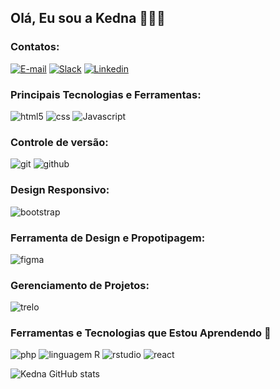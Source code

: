 ## Olá, Eu sou a Kedna 👩🏼‍💻
### Contatos:

[![E-mail](https://img.shields.io/badge/Gmail-D14836?style=for-the-badge&logo=gmail&logoColor=white)](kednaleal@gmail.com)
[![Slack](https://img.shields.io/badge/Slack-4A154B?style=for-the-badge&logo=slack&logoColor=white)](https://codic-workspace.slack.com/team/U06SB34ENTS)
[![Linkedin](https://img.shields.io/badge/LinkedIn-0077B5?style=for-the-badge&logo=linkedin&logoColor=white)](https://www.linkedin.com/in/kednaleal/)

### Principais Tecnologias e Ferramentas:
<div>
  <img src="https://img.shields.io/badge/HTML5-E34F26?style=for-the-badge&logo=html5&logoColor=white" alt="html5">
  <img src="https://img.shields.io/badge/CSS3-1572B6?style=for-the-badge&logo=css3&logoColor=white" alt="css">
  <img src="https://img.shields.io/badge/JavaScript-323330?style=for-the-badge&logo=javascript&logoColor=F7DF1" alt="Javascript">
</div>

### Controle de versão: 
<div>
<img src="https://img.shields.io/badge/GIT-E44C30?style=for-the-badge&logo=git&logoColor=white" alt="git">
<img src="https://img.shields.io/badge/GitHub-100000?style=for-the-badge&logo=github&logoColor=white" alt="github">
</div>

### Design Responsivo:
<img src="https://img.shields.io/badge/Bootstrap-563D7C?style=for-the-badge&logo=bootstrap&logoColor=white" alt="bootstrap">

### Ferramenta de Design e Propotipagem:
<img src="https://img.shields.io/badge/Figma-F24E1E?style=for-the-badge&logo=figma&logoColor=white" alt="figma">

### Gerenciamento de Projetos:
<img src="https://img.shields.io/badge/Trello-0052CC?style=for-the-badge&logo=trello&logoColor=white" alt="trelo">

### Ferramentas e Tecnologias que Estou Aprendendo 🚀
<div>
  <img src="https://img.shields.io/badge/PHP-777BB4?style=for-the-badge&logo=php&logoColor=white" alt="php">
  <img src="https://img.shields.io/badge/R-276DC3?style=for-the-badge&logo=r&logoColor=white" alt="linguagem R">
  <img src="https://img.shields.io/badge/RStudio-75AADB?style=for-the-badge&logo=RStudio&logoColor=white" alt="rstudio">
  <img src="https://img.shields.io/badge/React-20232A?style=for-the-badge&logo=react&logoColor=61DAFB" alt="react">
</div>


![Kedna GitHub stats](https://github-readme-stats.vercel.app/api?username=lealkedna&show_icons=true&theme=onedark)


